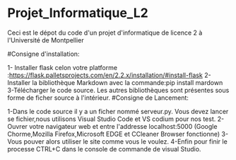 # Projet_Informatique_L2
Ceci est le dépot du code d'un projet d'informatique de licence 2 à l'Université de Montpellier

#Consigne d'installation:

1- Installer flask celon votre platforme :https://flask.palletsprojects.com/en/2.2.x/installation/#install-flask
2-Installer la bibliothèque Markdown avec la commande:pip install mardown
3-Télécharger le code source. Les autres bibliothèques sont présentes sous forme de ficher source à l'intérieur.
#Consigne de Lancement:

1-Dans le code source il y a un ficher nommé serveur.py. Vous devez lancer se fichier,nous utilisons Visual Studio Code et VS codium pour nos test.
2-Ouvrer votre navigateur web et entre l'addresse localhost:5000 (Google Chorme,Mozilla Firefox,Microsoft EDGE et CCleaner Browser fonctionne)
3-Vous pouver alors utiliser le site comme vous le voulez.
4-Enfin pour finir le processe CTRL+C dans le console de commande de visual Studio.

